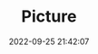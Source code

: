 ---
weight: 1
images:
- /images/edited/260.jpeg
title: Picture
date: 2022-09-25 21:42:07
tags: [luminarneo,work,ilce7m3,boat,cat]
---